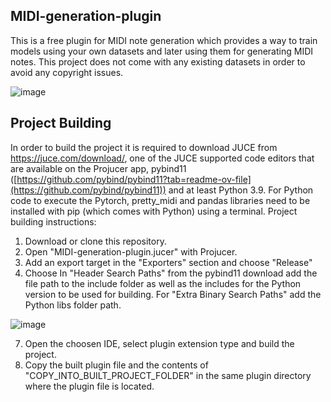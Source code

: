 ## MIDI-generation-plugin
This is a free plugin for MIDI note generation which provides a way to train models using your own datasets and later using them for generating MIDI notes. This project does not come with any existing datasets in order to avoid any copyright
issues.

![image](https://github.com/robertsHP/MIDI-generation-plugin/assets/63208048/d37cc552-1eb2-4d3c-87e3-25741fe70697)

## Project Building
In order to build the project it is required to download JUCE from https://juce.com/download/, one of the JUCE supported code editors that are available on the Projucer app, 
pybind11 ([https://github.com/pybind/pybind11?tab=readme-ov-file](https://github.com/pybind/pybind11)) and at least Python 3.9. For Python code to execute the Pytorch, 
pretty_midi and pandas libraries need to be installed with pip (which comes with Python) using a terminal.
Project building instructions:
1. Download or clone this repository.
2. Open "MIDI-generation-plugin.jucer" with Projucer.
3. Add an export target in the "Exporters" section and choose "Release"
4. Choose In "Header Search Paths" from the pybind11 download add the file path to the include folder as well as the includes for the Python version to be used for building. For "Extra Binary Search Paths" add the Python libs folder path.

![image](https://github.com/robertsHP/MIDI-generation-plugin/assets/63208048/941e2ae4-7ceb-4a5e-a022-8989d74f736d)

7. Open the choosen IDE, select plugin extension type and build the project.
8. Copy the built plugin file and the contents of "COPY_INTO_BUILT_PROJECT_FOLDER" in the same plugin directory where the plugin file is located.
